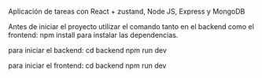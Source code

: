 Aplicación de tareas con React + zustand, Node JS, Express y MongoDB

Antes de iniciar el proyecto utilizar el comando tanto en el backend como el frontend: npm install para instalar las dependencias.

para iniciar el backend:
cd backend
npm run dev

para iniciar el frontend:
cd backend
npm run dev
